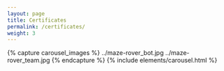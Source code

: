```yaml
---
layout: page
title: Certificates
permalink: /certificates/
weight: 3
---
```


{% capture carousel_images %}
../maze-rover_bot.jpg
../maze-rover_team.jpg
{% endcapture %}
{% include elements/carousel.html %}